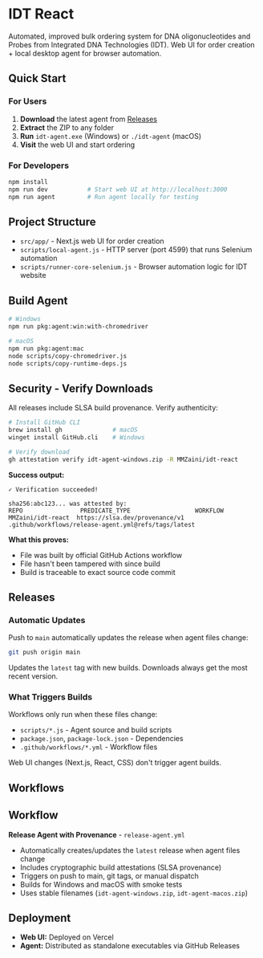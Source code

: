 # IDT React

Automated, improved bulk ordering system for DNA oligonucleotides and Probes from Integrated DNA Technologies (IDT). Web UI for order creation + local desktop agent for browser automation.

## Quick Start

### For Users

1. **Download** the latest agent from [Releases](https://github.com/MMZaini/idt-react/releases)
2. **Extract** the ZIP to any folder
3. **Run** `idt-agent.exe` (Windows) or `./idt-agent` (macOS)
4. **Visit** the web UI and start ordering

### For Developers

```bash
npm install
npm run dev           # Start web UI at http://localhost:3000
npm run agent         # Run agent locally for testing
```

## Project Structure

- `src/app/` - Next.js web UI for order creation
- `scripts/local-agent.js` - HTTP server (port 4599) that runs Selenium automation
- `scripts/runner-core-selenium.js` - Browser automation logic for IDT website

## Build Agent

```bash
# Windows
npm run pkg:agent:win:with-chromedriver

# macOS
npm run pkg:agent:mac
node scripts/copy-chromedriver.js
node scripts/copy-runtime-deps.js
```

## Security - Verify Downloads

All releases include SLSA build provenance. Verify authenticity:

```bash
# Install GitHub CLI
brew install gh              # macOS
winget install GitHub.cli    # Windows

# Verify download
gh attestation verify idt-agent-windows.zip -R MMZaini/idt-react
```

**Success output:**
```
✓ Verification succeeded!

sha256:abc123... was attested by:
REPO                PREDICATE_TYPE                  WORKFLOW
MMZaini/idt-react  https://slsa.dev/provenance/v1  .github/workflows/release-agent.yml@refs/tags/latest
```

**What this proves:**
- File was built by official GitHub Actions workflow
- File hasn't been tampered with since build
- Build is traceable to exact source code commit

## Releases

### Automatic Updates

Push to `main` automatically updates the release when agent files change:

```bash
git push origin main
```

Updates the `latest` tag with new builds. Downloads always get the most recent version.

### What Triggers Builds

Workflows only run when these files change:
- `scripts/*.js` - Agent source and build scripts
- `package.json`, `package-lock.json` - Dependencies
- `.github/workflows/*.yml` - Workflow files

Web UI changes (Next.js, React, CSS) don't trigger agent builds.

## Workflows

## Workflow

**Release Agent with Provenance** - `release-agent.yml`
- Automatically creates/updates the `latest` release when agent files change
- Includes cryptographic build attestations (SLSA provenance)
- Triggers on push to main, git tags, or manual dispatch
- Builds for Windows and macOS with smoke tests
- Uses stable filenames (`idt-agent-windows.zip`, `idt-agent-macos.zip`)

## Deployment

- **Web UI:** Deployed on Vercel
- **Agent:** Distributed as standalone executables via GitHub Releases